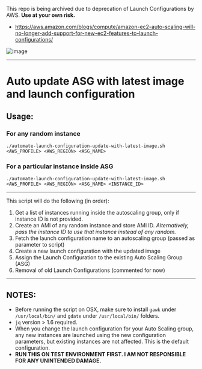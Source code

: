 This repo is being archived due to deprecation of Launch Configurations by AWS. **Use at your own risk.**

* https://aws.amazon.com/blogs/compute/amazon-ec2-auto-scaling-will-no-longer-add-support-for-new-ec2-features-to-launch-configurations/

![image](https://user-images.githubusercontent.com/18713091/204757661-eb6e9909-b669-45df-aa5c-8521db5e5b73.png)

---

# Auto update ASG with latest image and launch configuration

## Usage:

### For any random instance

```
./automate-launch-configuration-update-with-latest-image.sh <AWS_PROFILE> <AWS_REGION> <ASG_NAME>
```

### For a particular instance inside ASG
```
./automate-launch-configuration-update-with-latest-image.sh <AWS_PROFILE> <AWS_REGION> <ASG_NAME> <INSTANCE_ID>
```

---

This script will do the following (in order):

1. Get a list of instances running inside the autoscaling group, only if instance ID is not provided.
2. Create an AMI of any random instance and store AMI ID. *Alternatively, pass the instance ID to use that instance instead of any random.*
3. Fetch the launch configuration name to an autoscaling group (passed as parameter to script)
4. Create a new launch configuration with the updated image
5. Assign the Launch Configuration to the existing Auto Scaling Group (ASG)
6. Removal of old Launch Configurations (commented for now)

---

## NOTES:
* Before running the script on OSX, make sure to install `gawk` under `/usr/local/bin/` and `gdate` under `/usr/local/bin/` folders.
* `jq` version > 1.6 required.
* When you change the launch configuration for your Auto Scaling group, any new instances are launched using the new configuration parameters, but existing instances are not affected. This is the default configuration.
* **RUN THIS ON TEST ENVIRONMENT FIRST. I AM NOT RESPONSIBLE FOR ANY UNINTENDED DAMAGE.**
